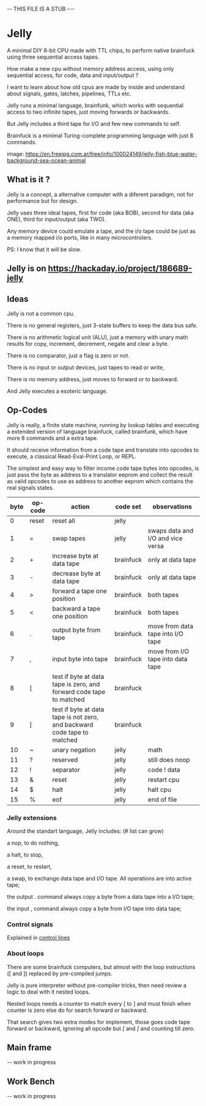 -- THIS FILE IS A STUB ---

# Jelly

A minimal DIY 8-bit CPU made with TTL chips, to perform native brainfuck using three sequential access tapes.

How make a new cpu without memory address access, using only sequential access, for code, data and input/output ?

I want to learn about how old cpus are made by inside and understand about signals, gates, latches, pipelines, TTLs etc.

Jelly runs a minimal language, brainfunk, which works with sequential access to two infinite tapes, just moving forwards or backwards.

But Jelly includes a third tape for I/O and few new commands to self.

Brainfuck is a minimal Turing-complete programming language with just 8 commands.

image:
https://en.freejpg.com.ar/free/info/100024149/jelly-fish-blue-water-background-sea-ocean-animal


## What is it ?

Jelly is a concept, a alternative computer with a diferent paradigm, not for performance but for design.

Jelly uses three ideal tapes, first for code (aka BOB),  second for data (aka ONE), third for input/output (aka TWO).

Any memory device could emulate a tape, and the i/o tape could be just as a memory mapped i/o ports, like in many microcontrolers.

PS: I know that it will be slow.

## Jelly is on https://hackaday.io/project/186689-jelly


## Ideas

Jelly is not a common cpu.

There is no general registers, just 3-state buffers to keep the data bus safe. 

There is no arithmetic logical unit (ALU), just a memory with unary math results for copy, increment, decrement, negate and clear a byte.

There is no comparator, just a flag is zero or not.

There is no input or output devices, just tapes to read or write,

There is no memory address, just moves to forward or to backward.

And Jelly executes a esoteric language.

## Op-Codes

Jelly is really, a finite state machine, running by lookup tables and executing a extended version of language brainfuck, called brainfunk, which have more 8 commands and a extra tape.

It should receive information from a code tape and translate into opcodes to execute, a classical Read-Eval-Print Loop, or REPL.

The simplest and easy way to filter income code tape bytes into opcodes, is just pass the byte as address to a translator eeprom and collect the result as valid opcodes to  use as address to another eeprom which contains the real signals states. 

| byte | op-code | action | code set | observations |
| --- | --- | --- | --- | --- |
| 0 | reset | reset all | jelly | |
| 1 | \= | swap tapes | jelly | swaps data and I/O and vice versa |
| 2 | \+ | increase byte at data tape | brainfuck | only at data tape |
| 3 | \- | decrease byte at data tape | brainfuck | only at data tape |
| 4 | \> | forward a tape one position | brainfuck | both tapes |
| 5 | \< | backward a tape one position | brainfuck | both tapes |
| 6 | \. | output byte from tape | brainfuck | move from data tape into I/O tape |
| 7 | \, | input byte into tape | brainfuck | move from I/O tape into data tape |
| 8 | \[ | test if byte at data tape is zero, and forward code tape to matched | brainfuck | |
| 9 | \] | test if byte at data tape is not zero, and backward code tape to matched | brainfuck | |
| 10 | \~ | unary negation | jelly | math |
| 11 | \? | reserved | jelly | still does noop |
| 12 | \! | separator | jelly | code ! data |
| 13 | \& | reset | jelly | restart cpu |
| 14 | \$ | halt | jelly | halt cpu |
| 15 | \% | eof | jelly | end of file |
  
### Jelly extensions

Around the standart language, Jelly includes: (# list can grow)

  a nop, to do nothing,
  
  a halt, to stop,
  
  a reset, to restart,
  
  a swap, to exchange data tape and I/O tape. All operations are into active tape;
  
  the output \. command always copy a byte from a data tape into a I/O tape;
  
  the input \, command always copy a byte from I/O tape into data tape;

### Control signals

Explained in [control lines](controllines.md)

### About loops

There are some brainfuck computers, but almost with the loop instructions (\[ and \]) replaced by pre-compiled jumps. 

Jelly is pure interpreter without pre-compiler tricks, then need review a logic to deal with it nested loops.

Nested loops needs a counter to match every \[ to \] and must finish when counter is zero else do for search forward or backward.

That search gives two extra modes for implement, those goes code tape forward or backward, ignoring all opcode but *\[* and *\]* and counting till zero.

## Main frame

-- work in progress

## Work Bench

-- work in progress



